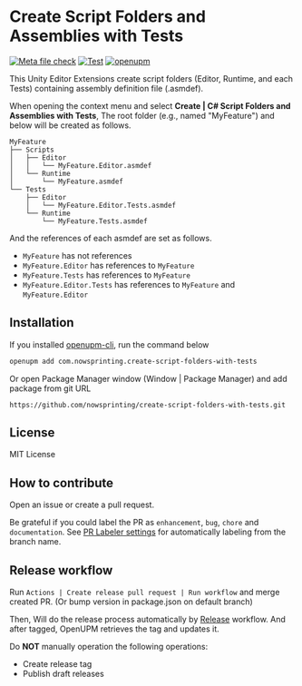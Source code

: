 # Create Script Folders and Assemblies with Tests

[![Meta file check](https://github.com/nowsprinting/create-script-folders-with-tests/actions/workflows/metacheck.yml/badge.svg)](https://github.com/nowsprinting/create-script-folders-with-tests/actions/workflows/metacheck.yml)
[![Test](https://github.com/nowsprinting/create-script-folders-with-tests/actions/workflows/test.yml/badge.svg)](https://github.com/nowsprinting/create-script-folders-with-tests/actions/workflows/test.yml)
[![openupm](https://img.shields.io/npm/v/com.nowsprinting.create-script-folders-with-tests?label=openupm&registry_uri=https://package.openupm.com)](https://openupm.com/packages/com.nowsprinting.create-script-folders-with-tests/)

This Unity Editor Extensions create script folders (Editor, Runtime, and each Tests) containing assembly definition file (.asmdef).

When opening the context menu and select **Create | C# Script Folders and Assemblies with Tests**,
The root folder (e.g., named "MyFeature") and below will be created as follows.

```
MyFeature
├── Scripts
│   ├── Editor
│   │   └── MyFeature.Editor.asmdef
│   └── Runtime
│       └── MyFeature.asmdef
└── Tests
    ├── Editor
    │   └── MyFeature.Editor.Tests.asmdef
    └── Runtime
        └── MyFeature.Tests.asmdef
```

And the references of each asmdef are set as follows.

- `MyFeature` has not references
- `MyFeature.Editor` has references to `MyFeature`
- `MyFeature.Tests` has references to `MyFeature`
- `MyFeature.Editor.Tests` has references to `MyFeature` and `MyFeature.Editor`


## Installation

If you installed [openupm-cli](https://github.com/openupm/openupm-cli), run the command below

```bash
openupm add com.nowsprinting.create-script-folders-with-tests
```

Or open Package Manager window (Window | Package Manager) and add package from git URL

```
https://github.com/nowsprinting/create-script-folders-with-tests.git
```


## License

MIT License


## How to contribute

Open an issue or create a pull request.

Be grateful if you could label the PR as `enhancement`, `bug`, `chore` and `documentation`. See [PR Labeler settings](.github/pr-labeler.yml) for automatically labeling from the branch name.


## Release workflow

Run `Actions | Create release pull request | Run workflow` and merge created PR.
(Or bump version in package.json on default branch)

Then, Will do the release process automatically by [Release](.github/workflows/release.yml) workflow.
And after tagged, OpenUPM retrieves the tag and updates it.

Do **NOT** manually operation the following operations:

- Create release tag
- Publish draft releases
